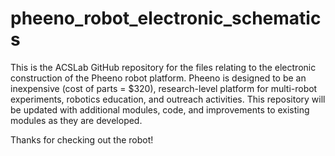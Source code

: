 # pheeno_robot_electronic_schematics

This is the ACSLab GitHub repository for the files relating to the electronic construction of the Pheeno robot platform. Pheeno is designed to be an inexpensive (cost of parts = $320), research-level platform for multi-robot experiments, robotics education, and outreach activities. This repository will be updated with additional modules, code, and improvements to existing modules as they are developed.

Thanks for checking out the robot!

